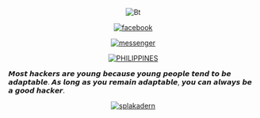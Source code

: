 <p align="center"><img src="https://user-images.githubusercontent.com/77061416/108649854-21579a00-74f9-11eb-940e-90dda3310226.jpg" alt="Bt">  
<p align="center">
<a href="https://facebook.com/splakadern"><img title="facebook" src="https://img.shields.io/badge/Facebook-white?style=for-the-badge&logo=facebook&logoColor=black"></a>

<p align="center">
<a href="https://m.me/splakadern"><img title="messenger" src="https://img.shields.io/badge/Messenger-white?style=for-the-badge&logo=messenger&logoColor=black"></a>


<p align="center">
<a href="https://github.com/Noob-Junk"><img title="PHILIPPINES" src="https://img.shields.io/badge/FROM%20-PHILIPPINES-pink"></a>

<P align="center">
<p>𝙈𝙤𝙨𝙩 𝙝𝙖𝙘𝙠𝙚𝙧𝙨 𝙖𝙧𝙚 𝙮𝙤𝙪𝙣𝙜 𝙗𝙚𝙘𝙖𝙪𝙨𝙚 𝙮𝙤𝙪𝙣𝙜 𝙥𝙚𝙤𝙥𝙡𝙚 𝙩𝙚𝙣𝙙 𝙩𝙤 𝙗𝙚 𝙖𝙙𝙖𝙥𝙩𝙖𝙗𝙡𝙚. 𝘼𝙨 𝙡𝙤𝙣𝙜 𝙖𝙨 𝙮𝙤𝙪 𝙧𝙚𝙢𝙖𝙞𝙣 𝙖𝙙𝙖𝙥𝙩𝙖𝙗𝙡𝙚, 𝙮𝙤𝙪 𝙘𝙖𝙣 𝙖𝙡𝙬𝙖𝙮𝙨 𝙗𝙚 𝙖 𝙜𝙤𝙤𝙙 𝙝𝙖𝙘𝙠𝙚𝙧.</p>
<p align="center">
<a href="https://github.com/splakadern"><img title="splakadern" src="https://github-readme-stats.vercel.app/api/top-langs/?username=splakadern&layout=compact&theme=chartreuse-dark&cache_seconds=3200"></a>
</p>

